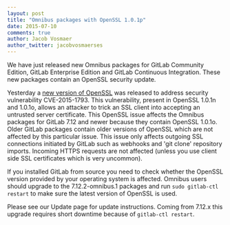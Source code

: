 ```yaml
---
layout: post
title: "Omnibus packages with OpenSSL 1.0.1p"
date: 2015-07-10
comments: true
author: Jacob Vosmaer
author_twitter: jacobvosmaerses
---
```

We have just released new Omnibus packages for GitLab Community Edition, GitLab Enterprise Edition and GitLab Continuous Integration.
These new packages contain an OpenSSL security update.

<!-- more -->

Yesterday a [new version of OpenSSL](http://openssl.org/news/secadv_20150709.txt) was released to address security vulnerability CVE-2015-1793.
This vulnerability, present in OpenSSL 1.0.1n and 1.0.1o, allows an attacker to trick an SSL client into accepting an untrusted server certificate.
This OpenSSL issue affects the Omnibus packages for GitLab 7.12 and newer because they contain OpenSSL 1.0.1o.
Older GitLab packages contain older versions of OpenSSL which are not affected by this particular issue.
This issue only affects outgoing SSL connections initiated by GitLab such as webhooks and 'git clone' repository imports.
Incoming HTTPS requests are not affected (unless you use client side SSL certificates which is very uncommon).

If you installed GitLab from source you need to check whether the OpenSSL version provided by your operating system is affected.
Omnibus users should upgrade to the 7.12.2-omnibus.1 packages and run `sudo gitlab-ctl restart` to make sure the latest version of OpenSSL is used.

Please see our Update page for update instructions.
Coming from 7.12.x this upgrade requires short downtime because of `gitlab-ctl restart`.
